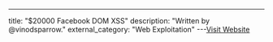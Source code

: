 ---
title: "$20000 Facebook DOM XSS"
description: "Written by @vinodsparrow."
external_category: "Web Exploitation"
---[Visit Website](https://vinothkumar.me/20000-facebook-dom-xss/)

